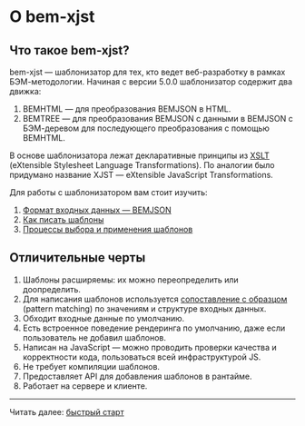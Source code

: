 # О bem-xjst

## Что такое bem-xjst?
bem-xjst — шаблонизатор для тех, кто ведет веб-разработку в рамках БЭМ-методологии. Начиная с версии 5.0.0 шаблонизатор содержит два движка:

1. BEMHTML — для преобразования BEMJSON в HTML.
1. BEMTREE — для преобразования BEMJSON с данными в BEMJSON с БЭМ-деревом для последующего преобразования с помощью BEMHTML.

В основе шаблонизатора лежат декларативные принципы из [XSLT](https://www.w3.org/TR/xslt) (eXtensible Stylesheet Language Transformations). По аналогии было придумано название XJST — eXtensible JavaScript Transformations.

Для работы с шаблонизатором вам стоит изучить:

1. [Формат входных данных — BEMJSON](4-data.md)
1. [Как писать шаблоны](5-templates-syntax.md)
1. [Процессы выбора и применения шаблонов](7-runtime.md)

## Отличительные черты
1. Шаблоны расширяемы: их можно переопределить или доопределить.
1. Для написания шаблонов используется [сопоставление с образцом](7-runtime.md#Как-выбираются-и-применяются-шаблоны) (pattern matching) по значениям и структуре входных данных.
1. Обходит входные данные по умолчанию.
1. Есть встроенное поведение рендеринга по умолчанию, даже если пользователь не добавил шаблонов.
1. Написан на JavaScript — можно проводить проверки качества и корректности кода, пользоваться всей инфраструктурой JS.
1. Не требует компиляции шаблонов.
1. Предоставляет API для добавления шаблонов в рантайме.
1. Работает на сервере и клиенте.


***

Читать далее: [быстрый старт](2-quick-start.md)
